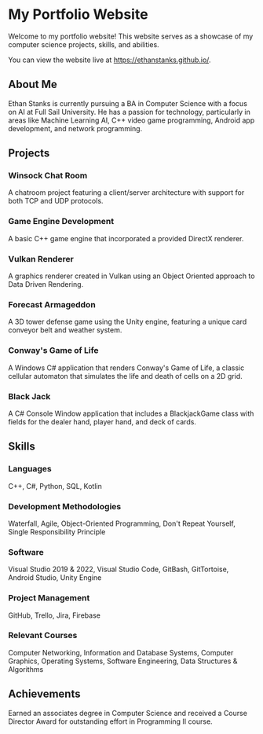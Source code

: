 <h1> My Portfolio Website</h1>
<p>Welcome to my portfolio website! This website serves as a showcase of my computer science projects, skills, and abilities.</p>
<p>You can view the website live at <a href="https://ethanstanks.github.io/">https://ethanstanks.github.io/</a>.</p>

<h2>About Me</h2>
  <p>Ethan Stanks is currently pursuing a BA in Computer Science with a focus on AI at Full Sail University. He has a passion for technology, particularly in areas like Machine Learning AI, C++ video game programming, Android app development, and network programming.</p>

  <h2>Projects</h2>

  <h3>Winsock Chat Room</h3>
  <p>A chatroom project featuring a client/server architecture with support for both TCP and UDP protocols.</p>

  <h3>Game Engine Development</h3>
  <p>A basic C++ game engine that incorporated a provided DirectX renderer.</p>

  <h3>Vulkan Renderer</h3>
  <p>A graphics renderer created in Vulkan using an Object Oriented approach to Data Driven Rendering.</p>

  <h3>Forecast Armageddon</h3>
  <p>A 3D tower defense game using the Unity engine, featuring a unique card conveyor belt and weather system.</p>

  <h3>Conway's Game of Life</h3>
  <p>A Windows C# application that renders Conway's Game of Life, a classic cellular automaton that simulates the life and death of cells on a 2D grid.</p>

  <h3>Black Jack</h3>
  <p>A C# Console Window application that includes a BlackjackGame class with fields for the dealer hand, player hand, and deck of cards.</p>

  <h2>Skills</h2>

  <h3>Languages</h3>
  <p>C++, C#, Python, SQL, Kotlin</p>

  <h3>Development Methodologies</h3>
  <p>Waterfall, Agile, Object-Oriented Programming, Don't Repeat Yourself, Single Responsibility Principle</p>

  <h3>Software</h3>
  <p>Visual Studio 2019 & 2022, Visual Studio Code, GitBash, GitTortoise, Android Studio, Unity Engine</p>

  <h3>Project Management</h3>
  <p>GitHub, Trello, Jira, Firebase</p>

  <h3>Relevant Courses</h3>
  <p>Computer Networking, Information and Database Systems, Computer Graphics, Operating Systems, Software Engineering, Data Structures & Algorithms</p>

  <h2>Achievements</h2>
  <p>Earned an associates degree in Computer Science and received a Course Director Award for outstanding effort in Programming II course.</p>
